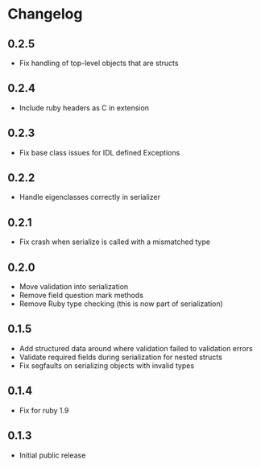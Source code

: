 # Changelog

## 0.2.5

- Fix handling of top-level objects that are structs

## 0.2.4

- Include ruby headers as C in extension

## 0.2.3

- Fix base class issues for IDL defined Exceptions

## 0.2.2

- Handle eigenclasses correctly in serializer

## 0.2.1

- Fix crash when serialize is called with a mismatched type

## 0.2.0

- Move validation into serialization
- Remove field question mark methods
- Remove Ruby type checking (this is now part of serialization)

## 0.1.5

- Add structured data around where validation failed to validation errors
- Validate required fields during serialization for nested structs
- Fix segfaults on serializing objects with invalid types

## 0.1.4

- Fix for ruby 1.9

## 0.1.3

- Initial public release
